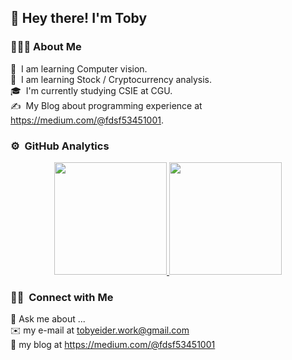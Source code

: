 <!--**fdsf53451001/fdsf53451001** is a ✨ _special_ ✨ repository because its `README.md` (this file) appears on your GitHub profile.-->

<h2>👋 Hey there! I'm Toby</h2>

### 👨🏻‍💻 About Me

🌱 &nbsp;I am learning Computer vision.\
🌱 &nbsp;I am learning Stock / Cryptocurrency analysis.\
🎓 &nbsp;I'm currently studying CSIE at CGU.\
✍️ &nbsp;My Blog about programming experience at https://medium.com/@fdsf53451001.

### ⚙️ &nbsp;GitHub Analytics

<p align="center">
<a href="https://github.com/fdsf53451001">
  <img height="180em" src="https://github-readme-stats-eight-theta.vercel.app/api?username=fdsf53451001&show_icons=true&theme=algolia&include_all_commits=true&count_private=true"/>
  <img height="180em" src="https://github-readme-stats-eight-theta.vercel.app/api/top-langs/?username=fdsf53451001&layout=compact&langs_count=8&theme=algolia"/>
</a>
</p>

### 🤝🏻 &nbsp;Connect with Me

💬 Ask me about ...\
✉️ my e-mail at tobyeider.work@gmail.com\
📄 my blog at https://medium.com/@fdsf53451001

<!--
- 🔭 I’m currently working on ...
- 🌱 I’m currently learning ...
- 👯 I’m looking to collaborate on ...
- 🤔 I’m looking for help with ...
- 📫 How to reach me: ...
- 😄 Pronouns: ...
- ⚡ Fun fact: ...
-->


